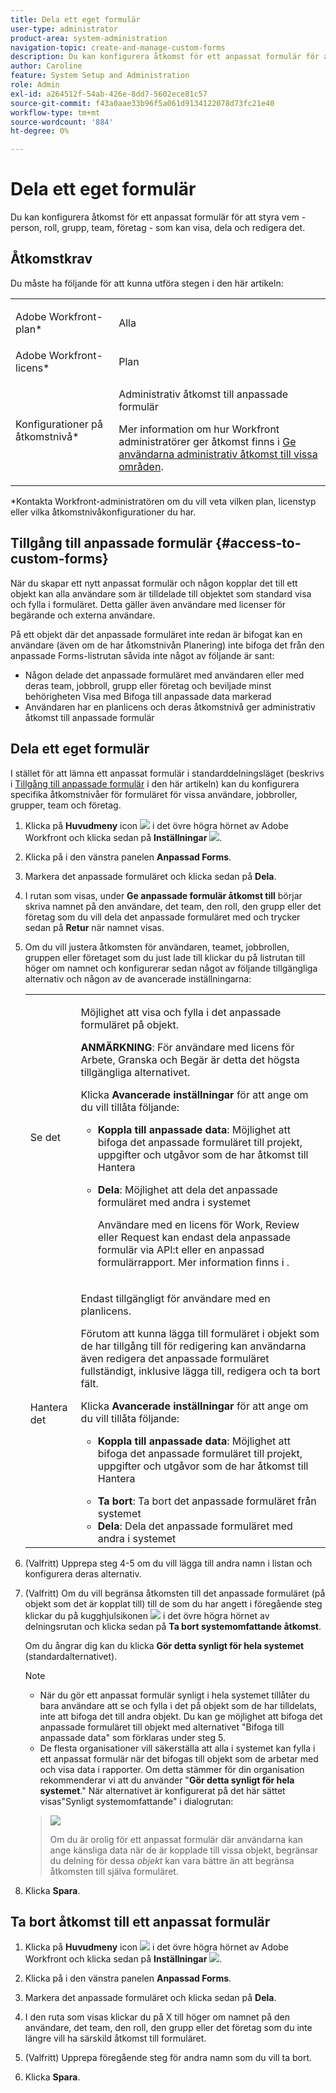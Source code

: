 ```yaml
---
title: Dela ett eget formulär
user-type: administrator
product-area: system-administration
navigation-topic: create-and-manage-custom-forms
description: Du kan konfigurera åtkomst för ett anpassat formulär för att styra vem - person, roll, grupp, team, företag - som kan visa, dela och redigera det.
author: Caroline
feature: System Setup and Administration
role: Admin
exl-id: a264512f-54ab-426e-8dd7-5602ece81c57
source-git-commit: f43a0aae33b96f5a061d9134122078d73fc21e40
workflow-type: tm+mt
source-wordcount: '884'
ht-degree: 0%

---
```


# Dela ett eget formulär

Du kan konfigurera åtkomst för ett anpassat formulär för att styra vem - person, roll, grupp, team, företag - som kan visa, dela och redigera det.

## Åtkomstkrav

Du måste ha följande för att kunna utföra stegen i den här artikeln:

<table style="table-layout:auto"> 
 <col> 
 <col> 
 <tbody> 
  <tr data-mc-conditions=""> 
   <td role="rowheader"> <p>Adobe Workfront-plan*</p> </td> 
   <td>Alla</td> 
  </tr> 
  <tr> 
   <td role="rowheader">Adobe Workfront-licens*</td> 
   <td>Plan</td> 
  </tr> 
  <tr data-mc-conditions=""> 
   <td role="rowheader">Konfigurationer på åtkomstnivå*</td> 
   <td> <p>Administrativ åtkomst till anpassade formulär</p> <p>Mer information om hur Workfront administratörer ger åtkomst finns i <a href="../../../administration-and-setup/add-users/configure-and-grant-access/grant-users-admin-access-certain-areas.md" class="MCXref xref" data-mc-variable-override="">Ge användarna administrativ åtkomst till vissa områden</a>.</p> </td> 
  </tr> 
 </tbody> 
</table>

&#42;Kontakta Workfront-administratören om du vill veta vilken plan, licenstyp eller vilka åtkomstnivåkonfigurationer du har.

## Tillgång till anpassade formulär {#access-to-custom-forms}

När du skapar ett nytt anpassat formulär och någon kopplar det till ett objekt kan alla användare som är tilldelade till objektet som standard visa och fylla i formuläret. Detta gäller även användare med licenser för begärande och externa användare.

På ett objekt där det anpassade formuläret inte redan är bifogat kan en användare (även om de har åtkomstnivån Planering) inte bifoga det från den anpassade Forms-listrutan såvida inte något av följande är sant:

* Någon delade det anpassade formuläret med användaren eller med deras team, jobbroll, grupp eller företag och beviljade minst behörigheten Visa med Bifoga till anpassade data markerad
* Användaren har en planlicens och deras åtkomstnivå ger administrativ åtkomst till anpassade formulär

## Dela ett eget formulär

I stället för att lämna ett anpassat formulär i standarddelningsläget (beskrivs i [Tillgång till anpassade formulär](#access-to-custom-forms) i den här artikeln) kan du konfigurera specifika åtkomstnivåer för formuläret för vissa användare, jobbroller, grupper, team och företag.

1. Klicka på **Huvudmeny** icon ![](assets/main-menu-icon.png) i det övre högra hörnet av Adobe Workfront och klicka sedan på **Inställningar** ![](assets/gear-icon-settings.png).

1. Klicka på i den vänstra panelen **Anpassad Forms**.
1. Markera det anpassade formuläret och klicka sedan på **Dela**.
1. I rutan som visas, under **Ge anpassade formulär åtkomst till** börjar skriva namnet på den användare, det team, den roll, den grupp eller det företag som du vill dela det anpassade formuläret med och trycker sedan på **Retur** när namnet visas.
1. Om du vill justera åtkomsten för användaren, teamet, jobbrollen, gruppen eller företaget som du just lade till klickar du på listrutan till höger om namnet och konfigurerar sedan något av följande tillgängliga alternativ och någon av de avancerade inställningarna:

   <table style="table-layout:auto"> 
    <col> 
    <col> 
    <tbody> 
     <tr> 
      <td role="rowheader">Se det</td> 
      <td> <p>Möjlighet att visa och fylla i det anpassade formuläret på objekt.</p> <p><b>ANMÄRKNING</b>: För användare med licens för Arbete, Granska och Begär är detta det högsta tillgängliga alternativet.</p> <p>Klicka <strong>Avancerade inställningar</strong> för att ange om du vill tillåta följande:</p> 
       <ul> 
        <li><strong>Koppla till anpassade data</strong>: Möjlighet att bifoga det anpassade formuläret till projekt, uppgifter och utgåvor som de har åtkomst till Hantera</li> 
        <li> <p><strong>Dela</strong>: Möjlighet att dela det anpassade formuläret med andra i systemet</p> <p>Användare med en licens för Work, Review eller Request kan endast dela anpassade formulär via API:t eller en anpassad formulärrapport. Mer information finns i .</p> </li> 
       </ul> </td> 
     </tr> 
     <tr> 
      <td role="rowheader">Hantera det</td> 
      <td> <p>Endast tillgängligt för användare med en planlicens. </p> <p>Förutom att kunna lägga till formuläret i objekt som de har tillgång till för redigering kan användarna även redigera det anpassade formuläret fullständigt, inklusive lägga till, redigera och ta bort fält.</p> <p>Klicka <strong>Avancerade inställningar</strong> för att ange om du vill tillåta följande:</p> 
       <ul> 
        <li> <p><strong>Koppla till anpassade data</strong>: Möjlighet att bifoga det anpassade formuläret till projekt, uppgifter och utgåvor som de har åtkomst till Hantera</p> </li> 
        <li><strong>Ta bort</strong>: Ta bort det anpassade formuläret från systemet</li> 
        <li><strong>Dela</strong>: Dela det anpassade formuläret med andra i systemet</li> 
       </ul> </td> 
     </tr> 
    </tbody> 
   </table>

1. (Valfritt) Upprepa steg 4-5 om du vill lägga till andra namn i listan och konfigurera deras alternativ.
1. (Valfritt) Om du vill begränsa åtkomsten till det anpassade formuläret (på objekt som det är kopplat till) till de som du har angett i föregående steg klickar du på kugghjulsikonen ![](assets/gear-icon-settings-with-dn-arrow.jpg) i det övre högra hörnet av delningsrutan och klicka sedan på **Ta bort systemomfattande åtkomst**.

   Om du ångrar dig kan du klicka **Gör detta synligt för hela systemet** (standardalternativet).

   >[!NOTE]
   >
   >* När du gör ett anpassat formulär synligt i hela systemet tillåter du bara användare att se och fylla i det på objekt som de har tilldelats, inte att bifoga det till andra objekt. Du kan ge möjlighet att bifoga det anpassade formuläret till objekt med alternativet &quot;Bifoga till anpassade data&quot; som förklaras under steg 5.
   >* De flesta organisationer vill säkerställa att alla i systemet kan fylla i ett anpassat formulär när det bifogas till objekt som de arbetar med och visa data i rapporter. Om detta stämmer för din organisation rekommenderar vi att du använder &quot;**Gör detta synligt för hela systemet**.&quot; När alternativet är konfigurerat på det här sättet visas&quot;Synligt systemomfattande&quot; i dialogrutan:

   >   
   >![](assets/visible-system-wide-350x480.png)
   >   
   >Om du är orolig för ett anpassat formulär där användarna kan ange känsliga data när de är kopplade till vissa objekt, begränsar du delning för dessa *objekt* kan vara bättre än att begränsa åtkomsten till själva formuläret.

1. Klicka **Spara**.

## Ta bort åtkomst till ett anpassat formulär

1. Klicka på **Huvudmeny** icon ![](assets/main-menu-icon.png) i det övre högra hörnet av Adobe Workfront och klicka sedan på **Inställningar** ![](assets/gear-icon-settings.png).

1. Klicka på i den vänstra panelen **Anpassad Forms**.
1. Markera det anpassade formuläret och klicka sedan på **Dela**.
1. I den ruta som visas klickar du på X till höger om namnet på den användare, det team, den roll, den grupp eller det företag som du inte längre vill ha särskild åtkomst till formuläret.
1. (Valfritt) Upprepa föregående steg för andra namn som du vill ta bort.
1. Klicka **Spara**.
